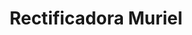 ---
title: "Rectificadora Muriel"
url: /ciudad-autonoma-de-buenos-aires/rectificadora-muriel/
shop: Autowerkstatt
---